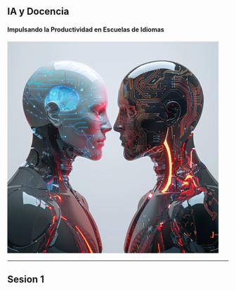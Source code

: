
## IA y Docencia
#### Impulsando la Productividad en Escuelas de Idiomas

<img class="r-stretch" style="text-align: center" src="assets/coverIA&Ciber.webp">
 
---

## Sesion 1
